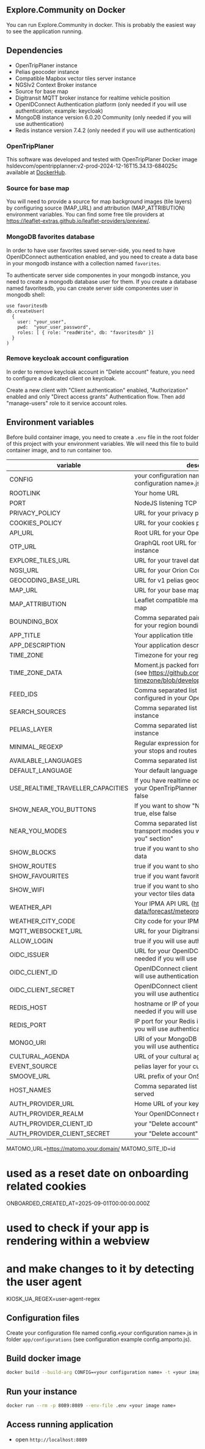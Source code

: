 ## Explore.Community on Docker
You can run Explore.Community in docker. This is probably the easiest way to see the application running.

## Dependencies
- OpenTripPlaner instance
- Pelias geocoder instance
- Compatible Mapbox vector tiles server instance
- NGSIv2 Context Broker instance
- Source for base map
- Digitransit MQTT broker instance for realtime vehicle position
- OpenIDConnect Authentication platform (only needed if you will use authentication; example: keycloak)
- MongoDB instance version 6.0.20 Community (only needed if you will use authentication)
- Redis instance version 7.4.2 (only needed if you will use authentication)

### OpenTripPlaner
This software was developed and tested with OpenTripPlaner Docker image hsldevcom/opentripplanner:v2-prod-2024-12-16T15.34.13-684025c
available at [DockerHub](https://hub.docker.com).

### Source for base map
You will need to provide a source for map background images (tile layers) by configuring source (MAP_URL) and attribution (MAP_ATTRIBUTION) environment variables. You can find some free tile providers at https://leaflet-extras.github.io/leaflet-providers/preview/.

### MongoDB favorites database
In order to have user favorites saved server-side, you need to have OpenIDConnect authentication enabled, and 
you need to create a data base in your mongodb instance with a collection named `favorites`.

To authenticate server side componentes in your mongodb instance, you need to create
a mongodb database user for them. If you create a database named favoritesdb, you can create
server side componentes user in mongodb shell:
```
use favoritesdb
db.createUser(
  {
    user: "your_user",
    pwd:  "your_user_password",
    roles: [ { role: "readWrite", db: "favoritesdb" }]
  }
)
```

### Remove keycloak account configuration
In order to remove keycloak account in "Delete account" feature, you need to configure
a dedicated client on keycloak.

Create a new client with "Client authentication" enabled, "Authorization" enabled and
only "Direct access grants" Authentication flow. Then add "manage-users" role to it
service account roles.

## Environment variables
Before build container image, you need to create a `.env` file in the root folder of this project with your environment variables.
We will need this file to build container image, and to run container too.

|variable|description|
|-|-|
|CONFIG|your configuration name as for file config.«your configuration name».js|
|ROOTLINK|Your home URL|
|PORT|NodeJS listening TCP port|
|PRIVACY_POLICY|URL for your privacy policy page|
|COOKIES_POLICY|URL for your cookies policy page|
|API_URL|Root URL for your OpenTripPlanner instance|
|OTP_URL|GraphQL root URL for your OpenTripPlanner instance|
|EXPLORE_TILES_URL|URL for your travel data vector tiles layers|
|NGSI_URL|URL for your Orion Context Broker entities|
|GEOCODING_BASE_URL|URL for v1 pelias geocoder api|
|MAP_URL|URL for your base map|
|MAP_ATTRIBUTION|Leaflet compatible map attribution for your base map|
|BOUNDING_BOX|Comma separated pair of WGS84 coordinates for your region bounding box|
|APP_TITLE|Your application title|
|APP_DESCRIPTION|Your application description|
|TIME_ZONE|Timezone for your region|
|TIME_ZONE_DATA|Moment.js packed format for your timezone (see https://github.com/moment/moment-timezone/blob/develop/data/packed/latest.json)|
|FEED_IDS|Comma separated list of GTFS feeds configured in your OpenTripPlanner instance|
|SEARCH_SOURCES|Comma separated list of sources in your pelias instance|
|PELIAS_LAYER|Comma separated list of layers in your pelias instance|
|MINIMAL_REGEXP|Regular expression for minimal matching of your stops and routes|
|AVAILABLE_LANGUAGES|Comma separated list of languages|
|DEFAULT_LANGUAGE|Your default language|
|USE_REALTIME_TRAVELLER_CAPACITIES|If you have realtime occupancy status data in your OpenTripPlanner instance, set to true, else false|
|SHOW_NEAR_YOU_BUTTONS|If you want to show "Near you" buttons set to true, else false|
|NEAR_YOU_MODES|Comma separated list of OpenTripPlanner transport modes you want available at "Near you" section"|
|SHOW_BLOCKS|true if you want to show PointOfInterestGroup data|
|SHOW_ROUTES|true if you want to show TouristTrip data|
|SHOW_FAVOURITES| true if you want favorites in your navbar|
|SHOW_WIFI| true if you want to show Wifi AP available from your vector tiles data|
|WEATHER_API|Your IPMA API URL (https://api.ipma.pt/open-data/forecast/meteorology)|
|WEATHER_CITY_CODE|City code for your IPMA API URL|
|MQTT_WEBSOCKET_URL|URL for your Digitransit MQTT broker instance|
|ALLOW_LOGIN|true if you will use authentication, else false|
|OIDC_ISSUER|URL for your OpenIDConnect realm (only needed if you will use authentication)|
|OIDC_CLIENT_ID|OpenIDConnect client ID (only needed if you will use authentication)|
|OIDC_CLIENT_SECRET|OpenIDConnect client secret (only needed if you will use authentication)|
|REDIS_HOST|hostname or IP of your Redis instance (only needed if you will use authentication)|
|REDIS_PORT|IP port for your Redis instance (only needed if you will use authentication)|
|MONGO_URI|URI of your MongoDB instante (only needed if you will use authentication)|
|CULTURAL_AGENDA|URL of your cultural agenda website|
|EVENT_SOURCE|pelias layer for your cultural agenda|
|SMOOVE_URL|URL prefix of your OnStreetParking entities|
|HOST_NAMES|Comma separated list of root URL's being served|
|AUTH_PROVIDER_URL|Home URL of your keycloak instance|
|AUTH_PROVIDER_REALM|Your OpenIDConnect realm ID|
|AUTH_PROVIDER_CLIENT_ID|your "Delete account" dedicated client ID|
|AUTH_PROVIDER_CLIENT_SECRET|your "Delete account" dedicated client secret|


MATOMO_URL=https://matomo.your.domain/
MATOMO_SITE_ID=id

# used as a reset date on onboarding related cookies
ONBOARDED_CREATED_AT=2025-09-01T00:00:00.000Z

# used to check if your app is rendering within a webview
# and make changes to it by detecting the user agent
KIOSK_UA_REGEX=user-agent-regex

## Configuration files
Create your configuration file named config.«your configuration name».js in folder `app/configurations` (see configuration example config.amporto.js).

## Build docker image
``` bash
docker build --build-arg CONFIG=«your configuration name» -t «your image name» . 
```

## Run your instance
``` bash
docker run --rm -p 8089:8089 --env-file .env «your image name»
```

## Access running application

- open `http://localhost:8089`
